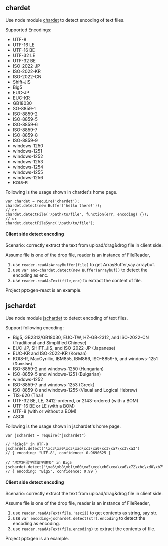 ## chardet
Use node module [chardet](https://www.npmjs.com/package/chardet) to detect encoding of text files.

Supported Encodings:
* UTF-8
* UTF-16 LE
* UTF-16 BE
* UTF-32 LE
* UTF-32 BE
* ISO-2022-JP
* ISO-2022-KR
* ISO-2022-CN
* Shift-JIS
* Big5
* EUC-JP
* EUC-KR
* GB18030
* SO-8859-1
* ISO-8859-2
* ISO-8859-5
* ISO-8859-6
* ISO-8859-7
* ISO-8859-8
* ISO-8859-9
* windows-1250
* windows-1251
* windows-1252
* windows-1253
* windows-1254
* windows-1255
* windows-1256
* KOI8-R

Following is the usage shown in chardet's home page.
```
var chardet = require('chardet');
chardet.detect(new Buffer('hello there!'));
// or 
chardet.detectFile('/path/to/file', function(err, encoding) {});
// or 
chardet.detectFileSync('/path/to/file');
```
#### Client side detect encoding
Scenario: correctly extract the text from upload/drag&drog file in client side.

Assume file is one of the drop file, reader is an instance of FileReader,
1. use `reader.readAsArrayBuffer(file)` to get ArrayBuffer,say arraybuf.
2. use `var enc=chardet.detect(new Buffer(arraybuf))` to detect the encoding as enc.
3. use `reader.readAsText(file,enc)` to extract the content of file.

Project pptxgen-react is an example.

## jschardet
Use node module [jschardet](https://www.npmjs.com/package/jschardet) to detect encoding of text files.

Support following encoding:
* Big5, GB2312/GB18030, EUC-TW, HZ-GB-2312, and ISO-2022-CN (Traditional and Simplified Chinese)
* EUC-JP, SHIFT_JIS, and ISO-2022-JP (Japanese)
* EUC-KR and ISO-2022-KR (Korean)
* KOI8-R, MacCyrillic, IBM855, IBM866, ISO-8859-5, and windows-1251 (Russian)
* ISO-8859-2 and windows-1250 (Hungarian)
* ISO-8859-5 and windows-1251 (Bulgarian)
* windows-1252
* ISO-8859-7 and windows-1253 (Greek)
* ISO-8859-8 and windows-1255 (Visual and Logical Hebrew)
* TIS-620 (Thai)
* UTF-32 BE, LE, 3412-ordered, or 2143-ordered (with a BOM)
* UTF-16 BE or LE (with a BOM)
* UTF-8 (with or without a BOM)
* ASCII

Following is the usage shown in jschardet's home page.
```
var jschardet = require("jschardet")

// "àíàçã" in UTF-8
jschardet.detect("\xc3\xa0\xc3\xad\xc3\xa0\xc3\xa7\xc3\xa3")
// { encoding: "UTF-8", confidence: 0.9690625 }

// "次常用國字標準字體表" in Big5
jschardet.detect("\xa6\xb8\xb1\x60\xa5\xce\xb0\xea\xa6\x72\xbc\xd0\xb7\xc7\xa6\x72\xc5\xe9\xaa\xed")
// { encoding: "Big5", confidence: 0.99 }
```
#### Client side detect encoding
Scenario: correctly extract the text from upload/drag&drog file in client side.

Assume file is one of the drop file, reader is an instance of FileReader,
1. use `reader.readAsText(file,'ascii)` to get contents as string, say str.
2. use `var encoding=jschardet.detect(str).encoding` to detect the encoding as encoding.
3. use `reader.readAsText(file,encoding)` to extract the contents of file.

Project pptxgen is an example.
